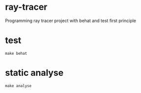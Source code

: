 # ray-tracer
Programming ray tracer project with behat and test first principle

# test
`make behat`

# static analyse
`make analyse`
